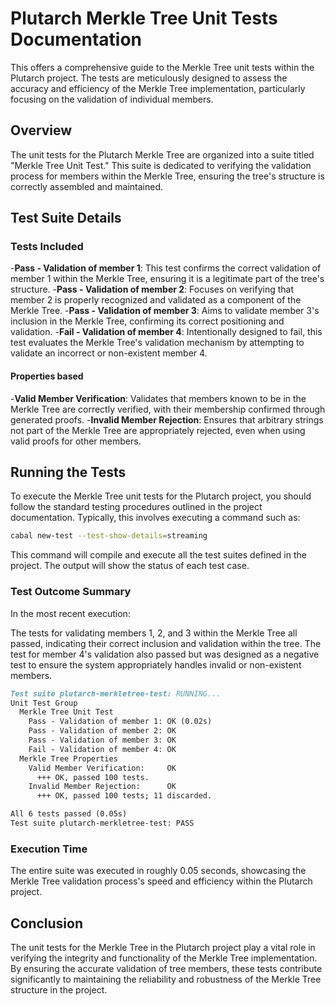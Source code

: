 # Plutarch Merkle Tree Unit Tests Documentation

This offers a comprehensive guide to the Merkle Tree unit tests within the Plutarch project. The tests are meticulously designed to assess the accuracy and efficiency of the Merkle Tree implementation, particularly focusing on the validation of individual members.

## Overview

The unit tests for the Plutarch Merkle Tree are organized into a suite titled "Merkle Tree Unit Test." This suite is dedicated to verifying the validation process for members within the Merkle Tree, ensuring the tree's structure is correctly assembled and maintained.

## Test Suite Details

### Tests Included

-**Pass - Validation of member 1**: This test confirms the correct validation of member 1 within the Merkle Tree, ensuring it is a legitimate part of the tree's structure.
-**Pass - Validation of member 2**: Focuses on verifying that member 2 is properly recognized and validated as a component of the Merkle Tree.
-**Pass - Validation of member 3**: Aims to validate member 3's inclusion in the Merkle Tree, confirming its correct positioning and validation.
-**Fail - Validation of member 4**: Intentionally designed to fail, this test evaluates the Merkle Tree's validation mechanism by attempting to validate an incorrect or non-existent member 4.

#### Properties based

-**Valid Member Verification**: Validates that members known to be in the Merkle Tree are correctly verified, with their membership confirmed through generated proofs.
-**Invalid Member Rejection**: Ensures that arbitrary strings not part of the Merkle Tree are appropriately rejected, even when using valid proofs for other members.

## Running the Tests

To execute the Merkle Tree unit tests for the Plutarch project, you should follow the standard testing procedures outlined in the project documentation. Typically, this involves executing a command such as:

```sh
cabal new-test --test-show-details=streaming
```

This command will compile and execute all the test suites defined in the project. The output will show the status of each test case.

### Test Outcome Summary

In the most recent execution:

The tests for validating members 1, 2, and 3 within the Merkle Tree all passed, indicating their correct inclusion and validation within the tree.
The test for member 4's validation also passed but was designed as a negative test to ensure the system appropriately handles invalid or non-existent members.

```markdown
Test suite plutarch-merkletree-test: RUNNING...
Unit Test Group
  Merkle Tree Unit Test
    Pass - Validation of member 1: OK (0.02s)
    Pass - Validation of member 2: OK
    Pass - Validation of member 3: OK
    Fail - Validation of member 4: OK
  Merkle Tree Properties
    Valid Member Verification:     OK
      +++ OK, passed 100 tests.
    Invalid Member Rejection:      OK
      +++ OK, passed 100 tests; 11 discarded.

All 6 tests passed (0.05s)
Test suite plutarch-merkletree-test: PASS
```

### Execution Time

The entire suite was executed in roughly 0.05 seconds, showcasing the Merkle Tree validation process's speed and efficiency within the Plutarch project.

## Conclusion

The unit tests for the Merkle Tree in the Plutarch project play a vital role in verifying the integrity and functionality of the Merkle Tree implementation. By ensuring the accurate validation of tree members, these tests contribute significantly to maintaining the reliability and robustness of the Merkle Tree structure in the project.
